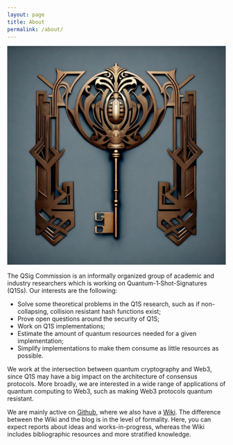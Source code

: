 ```yaml
---
layout: page
title: About
permalink: /about/
---
```


![QSig Commission logo](../images/Logo.jpg)

The QSig Commission is an informally organized group of academic and industry researchers which is working on Quantum-1‐Shot-Signatures (Q1Ss). Our interests are the following:

- Solve some theoretical problems in the Q1S research, such as if non-collapsing, collision resistant hash functions exist;
- Prove open questions around the security of Q1S;
- Work on Q1S implementations;
- Estimate the amount of quantum resources needed for a given implementation;
- Simplify implementations to make them consume as little resources as possible.

We work at the intersection between quantum cryptography and Web3, since Q1S may have a big impact on the architecture of consensus protocols. More broadly, we are interested in a wide range of applications of quantum computing to Web3, such as making Web3 protocols quantum resistant.

We are mainly active on [Github](https://github.com/The-QSig-Commission/), where we also have a [Wiki](https://github.com/The-QSig-Commission/QSigCommissionWiki/wiki). The difference between the Wiki and the blog is in the level of formality. Here, you can expect reports about ideas and works-in-progress, whereas the Wiki includes bibliographic resources and more stratified knowledge.